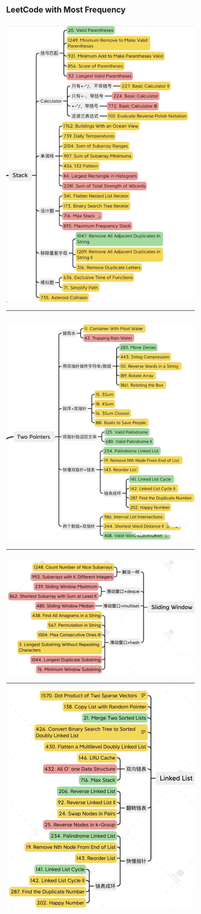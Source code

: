 ## LeetCode with Most Frequency

![](img/2022-08-31-15-32-21.png)
---
---

![](img/2022-08-31-15-34-39.png)
---
---

![](img/2022-08-31-15-35-00.png)
---
---

![](img/2022-08-31-15-35-21.png)